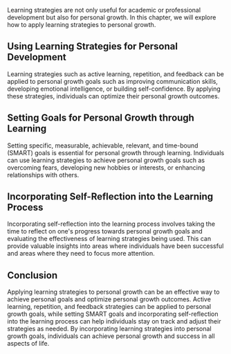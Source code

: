 
Learning strategies are not only useful for academic or professional development but also for personal growth. In this chapter, we will explore how to apply learning strategies to personal growth.

Using Learning Strategies for Personal Development
--------------------------------------------------

Learning strategies such as active learning, repetition, and feedback can be applied to personal growth goals such as improving communication skills, developing emotional intelligence, or building self-confidence. By applying these strategies, individuals can optimize their personal growth outcomes.

Setting Goals for Personal Growth through Learning
--------------------------------------------------

Setting specific, measurable, achievable, relevant, and time-bound (SMART) goals is essential for personal growth through learning. Individuals can use learning strategies to achieve personal growth goals such as overcoming fears, developing new hobbies or interests, or enhancing relationships with others.

Incorporating Self-Reflection into the Learning Process
-------------------------------------------------------

Incorporating self-reflection into the learning process involves taking the time to reflect on one's progress towards personal growth goals and evaluating the effectiveness of learning strategies being used. This can provide valuable insights into areas where individuals have been successful and areas where they need to focus more attention.

Conclusion
----------

Applying learning strategies to personal growth can be an effective way to achieve personal goals and optimize personal growth outcomes. Active learning, repetition, and feedback strategies can be applied to personal growth goals, while setting SMART goals and incorporating self-reflection into the learning process can help individuals stay on track and adjust their strategies as needed. By incorporating learning strategies into personal growth goals, individuals can achieve personal growth and success in all aspects of life.
